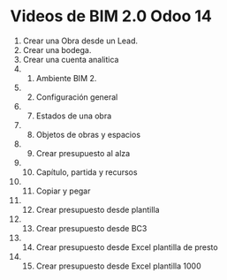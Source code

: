 # Videos de BIM 2.0 Odoo 14
1. Crear una Obra desde un Lead.
2. Crear una bodega.
3. Crear una cuenta analitica
4. 1.	Ambiente BIM 2.
5. 2.	Configuración general
6. 7.	Estados de una obra
7. 8.	Objetos de obras y espacios
8. 9.	Crear presupuesto al alza
9. 10.	Capítulo, partida y recursos
10. 11.	Copiar y pegar 
11. 12.	Crear presupuesto desde plantilla
12. 13.	Crear presupuesto desde BC3
13. 14.	Crear presupuesto desde Excel plantilla de presto
14. 15.	Crear presupuesto desde Excel plantilla 1000
